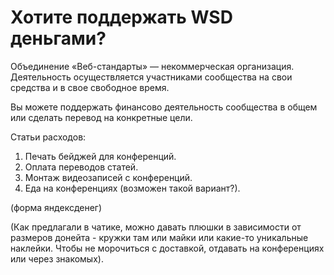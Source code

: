 Хотите поддержать WSD деньгами?
===

Объединение «Веб-стандарты» — некоммерческая организация. Деятельность осуществляется участниками сообщества на свои средства и в свое свободное время.

Вы можете поддержать финансово деятельность сообщества в общем или сделать перевод на конкретные цели.

Статьи расходов:

1. Печать бейджей для конференций.
2. Оплата переводов статей.
3. Монтаж видеозаписей с конференций.
4. Еда на конференциях (возможен такой вариант?).

(форма яндексденег)

(Как предлагали в чатике, можно давать плюшки в зависимости от размеров донейта - кружки там или майки или какие-то уникальные наклейки. Чтобы не морочиться с доставкой, отдавать на конференциях или через знакомых).